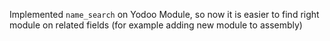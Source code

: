 Implemented `name_search` on Yodoo Module, so now it is easier to find right
module on related fields (for example adding new module to assembly)

